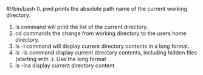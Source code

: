 #!/bin/bash
0. pwd prints the absolute path name of the current working directory.
1. ls command will print the list of the current directory.
2. cd commands the change from working directory to the users home directory.
3. ls -l command will display current directory contents in a long format.
4. ls -la command display current directory contents, including hidden files (starting with .). Use the long format
5. ls -lna display current directory content
